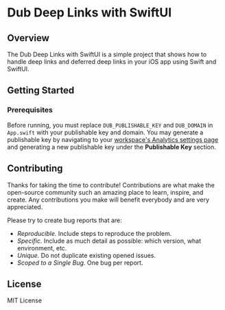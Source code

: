 # Dub Deep Links with SwiftUI

## Overview
The Dub Deep Links with SwiftUI is a simple project that shows how to handle deep links and deferred deep links in your iOS app using Swift and SwiftUI.

## Getting Started

### Prerequisites

Before running, you must replace `DUB_PUBLISHABLE_KEY` and `DUB_DOMAIN` in `App.swift` with your publishable key and domain. You may generate a publishable key by navigating to your [workspace's Analytics settings page](https://app.dub.co/settings/analytics) and generating a new publishable key under the **Publishable Key** section. 

## Contributing

Thanks for taking the time to contribute! Contributions are what make the open-source community such an amazing place to learn, inspire, and create. Any contributions you make will benefit everybody and are very appreciated.

Please try to create bug reports that are:

- _Reproducible._ Include steps to reproduce the problem.
- _Specific._ Include as much detail as possible: which version, what environment, etc.
- _Unique._ Do not duplicate existing opened issues.
- _Scoped to a Single Bug._ One bug per report.

## License

MIT License
